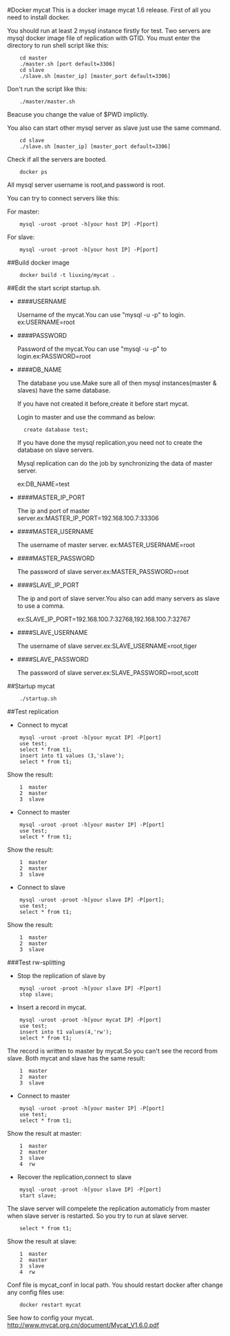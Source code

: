 #Docker mycat
This is a docker image mycat 1.6 release.
First of all you need to install docker.


You should run at least 2 mysql instance firstly for test.
Two servers are mysql docker image file of replication with GTID.
You must enter the directory to run shell script like this:
```
	cd master
	./master.sh [port default=3306]
	cd slave
	./slave.sh [master_ip] [master_port default=3306]
```        
Don't run the script like this:  
```
	./master/master.sh
```    
Beacuse you change the value of $PWD implictly.

You also can start other mysql server as slave just use the same command.
```
	cd slave
	./slave.sh [master_ip] [master_port default=3306]
```
Check if all the servers are booted.
```
	docker ps
```
All mysql server username is root,and password is root.

You can try to connect servers like this:

For master:
```
	mysql -uroot -proot -h[your host IP] -P[port]
```        
For slave:
```
	mysql -uroot -proot -h[your host IP] -P[port]
```

##Build docker image
```    
	docker build -t liuxing/mycat .
```        
##Edit the start script startup.sh.

* ####USERNAME
 
  Username of the mycat.You can use "mysql -u -p" to login. ex:USERNAME=root

* ####PASSWORD
  
  Password of the mycat.You can use "mysql -u -p" to login.ex:PASSWORD=root

* ####DB_NAME 

  The database you use.Make sure all of then mysql instances(master & slaves) have the same database.
  
  If you have not created it before,create it before start mycat.
  
  Login to master and use the command as below:
  ```
  	create database test;
  ```
  If you have done the mysql replication,you need not to create the database on slave servers.
  
  Mysql replication can do the job by synchronizing the data of  master server.
  
  ex:DB_NAME=test

* ####MASTER_IP_PORT
  
  The ip and port of master server.ex:MASTER_IP_PORT=192.168.100.7:33306

* ####MASTER_USERNAME
  
  The username of master server. ex:MASTER_USERNAME=root 

* ####MASTER_PASSWORD
  
  The password of slave server.ex:MASTER_PASSWORD=root

* ####SLAVE_IP_PORT

  The ip and port of slave server.You also can add many servers as slave to use a comma.
  
  ex:SLAVE_IP_PORT=192.168.100.7:32768,192.168.100.7:32767 

* ####SLAVE_USERNAME

  The username of slave server.ex:SLAVE_USERNAME=root,tiger

* ####SLAVE_PASSWORD

  The password of slave server.ex:SLAVE_PASSWORD=root,scott

##Startup mycat
```    
	./startup.sh
```       
##Test replication

* Connect to mycat
```
	mysql -uroot -proot -h[your mycat IP] -P[port]
	use test;
	select * from t1;
	insert into t1 values (3,'slave');
	select * from t1;
```
Show the result: 
```
	1  master
	2  master
	3  slave
```
* Connect to master
```
	mysql -uroot -proot -h[your master IP] -P[port]
	use test;
	select * from t1;
```
Show the result: 
```            
	1  master
	2  master
	3  slave
```
* Connect to slave
```
	mysql -uroot -proot -h[your slave IP] -P[port];
	use test;
	select * from t1;
```    
Show the result: 
```
	1  master
	2  master
	3  slave
```

###Test rw-splitting

* Stop the replication of slave by
```
	mysql -uroot -proot -h[your slave IP] -P[port]
	stop slave;
```	
* Insert a record in mycat.
```
	mysql -uroot -proot -h[your mycat IP] -P[port]
	use test;
	insert into t1 values(4,'rw');
	select * from t1;
```
The record is written to master by mycat.So you can't see the record from slave.
Both mycat and slave has the same result: 
```
	1  master
	2  master
	3  slave
``` 
* Connect to master
```
	mysql -uroot -proot -h[your master IP] -P[port]
	use test;
	select * from t1;
```
Show the result at master: 
```
	1  master
	2  master
	3  slave
	4  rw
```
	    
* Recover the replication,connect to slave
```
	mysql -uroot -proot -h[your slave IP] -P[port]
	start slave;
```
The slave server will compelete the replication automaticly from master when slave server is restarted.
So you try to run at slave server.
```	
	select * from t1;
```
Show the result at slave: 
```
	1  master
	2  master
	3  slave
	4  rw
```
Conf file is mycat_conf in local path.
You should restart docker after change any config files use:
```        
	docker restart mycat
```
See how to config your mycat.
        http://www.mycat.org.cn/document/Mycat_V1.6.0.pdf 
